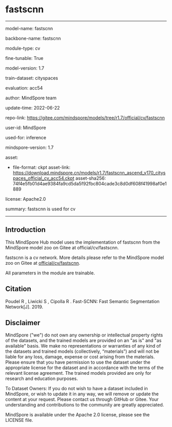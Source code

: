 # fastscnn

---

model-name: fastscnn

backbone-name: fastscnn

module-type: cv

fine-tunable: True

model-version: 1.7

train-dataset: cityspaces

evaluation: acc54

author: MindSpore team

update-time: 2022-06-22

repo-link: <https://gitee.com/mindspore/models/tree/r1.7/official/cv/fastscnn>

user-id: MindSpore

used-for: inference

mindspore-version: 1.7

asset:

-
    file-format: ckpt
    asset-link: <https://download.mindspore.cn/models/r1.7/fastscnn_ascend_v170_cityspaces_official_cv_acc54.ckpt>
    asset-sha256: 74f4e5fb01d4ae9384fa9cd5da5f92fbc804cade3c8d0df608f41998af0e1889

license: Apache2.0

summary: fastscnn is used for cv

---

## Introduction

This MindSpore Hub model uses the implementation of fastscnn from the MindSpore model zoo on Gitee at official/cv/fastscnn.

fastscnn is a cv network. More details please refer to the MindSpore model zoo on Gitee at [official/cv/fastscnn](https://gitee.com/mindspore/models/blob/r1.7/official/cv/fastscnn/README_CN.md).

All parameters in the module are trainable.

## Citation

Poudel R , Liwicki S , Cipolla R . Fast-SCNN: Fast Semantic Segmentation Network[J]. 2019.

## Disclaimer

MindSpore ("we") do not own any ownership or intellectual property rights of the datasets, and the trained models are provided on an "as is" and "as available" basis. We make no representations or warranties of any kind of the datasets and trained models (collectively, “materials”) and will not be liable for any loss, damage, expense or cost arising from the materials. Please ensure that you have permission to use the dataset under the appropriate license for the dataset and in accordance with the terms of the relevant license agreement. The trained models provided are only for research and education purposes.

To Dataset Owners: If you do not wish to have a dataset included in MindSpore, or wish to update it in any way, we will remove or update the content at your request. Please contact us through GitHub or Gitee. Your understanding and contributions to the community are greatly appreciated.

MindSpore is available under the Apache 2.0 license, please see the LICENSE file.
